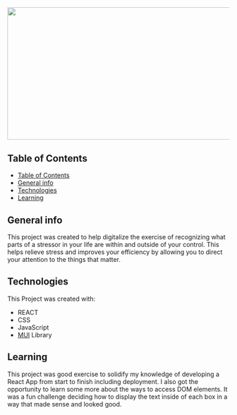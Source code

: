 ##
<p align="center">
<img src="./public/images/screenshot.gif" width="900" height="300">
</p>

## Table of Contents
- [Table of Contents](#table-of-contents)
- [General info](#general-info)
- [Technologies](#technologies)
- [Learning](#learning)


## General info 
This project was created to help digitalize the exercise of recognizing what parts of a stressor in your life are within and outside of your control. This helps relieve stress and improves your efficiency by allowing you to direct your attention to the things that matter.

## Technologies
This Project was created with:
* REACT
* CSS
* JavaScript
* [MUI](https://mui.com/) Library

## Learning
This project was good exercise to solidify my knowledge of developing a React App from start to finish including deployment. I also got the opportunity to learn some more about the ways to access DOM elements. It was a fun challenge deciding how to display the text inside of each box in a way that made sense and looked good.
